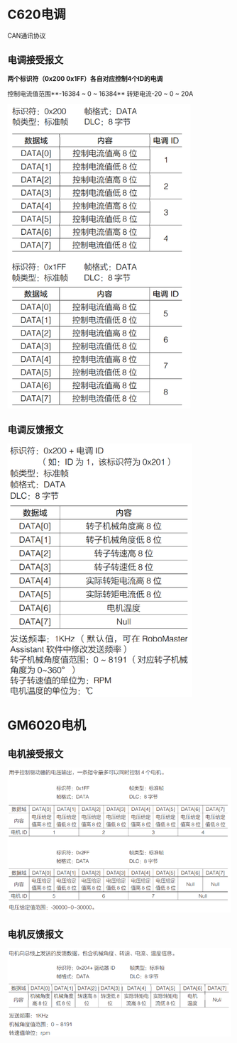 # C620电调

CAN通讯协议

## 电调接受报文

**两个标识符（0x200     0x1FF）各自对应控制4个ID的电调**

控制电流值范围**-16384 ~ 0 ~ 16384**   转矩电流-20 ~ 0 ~ 20A

<img src="Image/MotorParameters/620-1.png" alt="620-1" style="zoom: 67%;" />

## 电调反馈报文

<img src="Image/MotorParameters/620-2.png" alt="620-2" style="zoom:67%;" />

# GM6020电机

## 电机接受报文

<img src="Image/MotorParameters/6020-1.png" alt="6020-1" style="zoom:67%;" />

## 电机反馈报文

<img src="Image/MotorParameters/6020-2.png" alt="6020-2" style="zoom:67%;" />

